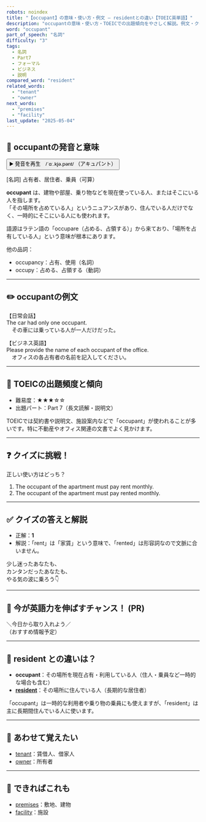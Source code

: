 ```yaml
---
robots: noindex
title: "【occupant】の意味・使い方・例文 ― residentとの違い【TOEIC英単語】"
description: "occupantの意味・使い方・TOEICでの出題傾向をやさしく解説。例文・クイズ付きでresidentとの違いもわかりやすく学べます。"
word: "occupant"
part_of_speech: "名詞"
difficulty: "3"
tags:
  - 名詞
  - Part7
  - フォーマル
  - ビジネス
  - 説明
compared_word: "resident"
related_words:
  - "tenant"
  - "owner"
next_words:
  - "premises"
  - "facility"
last_update: "2025-05-04"
---
```


## 🔰 occupantの発音と意味

<button class="play-audio" onclick="playTTS('occupant')">
  <span class="play-audio-main">
    ▶️ 発音を再生　/ˈɑː.kjə.pənt/
  </span>
  <span class="play-audio-sub">
    （アキュパント）
  </span>
</button>

[名詞] 占有者、居住者、乗員（可算）

**occupant** は、建物や部屋、乗り物などを現在使っている人、またはそこにいる人を指します。  
「その場所を占めている人」というニュアンスがあり、住んでいる人だけでなく、一時的にそこにいる人にも使われます。

語源はラテン語の「occupare（占める、占領する）」から来ており、「場所を占有している人」という意味が根本にあります。

他の品詞：  
- occupancy：占有、使用（名詞）
- occupy：占める、占領する（動詞）

---

## ✏️ occupantの例文

【日常会話】  
The car had only one occupant.  
　その車には乗っている人が一人だけだった。

【ビジネス英語】  
Please provide the name of each occupant of the office.  
　オフィスの各占有者の名前を記入してください。

---

## 🎯 TOEICの出題頻度と傾向

- 難易度：★★★☆☆
- 出題パート：Part 7（長文読解・説明文）

TOEICでは契約書や説明文、施設案内などで「occupant」が使われることが多いです。特に不動産やオフィス関連の文書でよく見かけます。

---

## ❓ クイズに挑戦！

正しい使い方はどっち？

1. The occupant of the apartment must pay rent monthly.  
2. The occupant of the apartment must pay rented monthly.

---

## ✅ クイズの答えと解説

- 正解：**1**
- 解説：「rent」は「家賃」という意味で、「rented」は形容詞なので文脈に合いません。

少し迷ったあなたも、  
カンタンだったあなたも、  
やる気の波に乗ろう👇️

---

## 🚀 今が英語力を伸ばすチャンス！ (PR)

<div class="info-center">
＼今日から取り入れよう／<br>  
（おすすめ情報予定）
</div>

---

## 🤔  resident との違いは？

- **occupant**：その場所を現在占有・利用している人（住人・乗員など一時的な場合も含む）
- **[resident](/resident)**：その場所に住んでいる人（長期的な居住者）

「occupant」は一時的な利用者や乗り物の乗員にも使えますが、「resident」は主に長期間住んでいる人に使います。

---

## 🧩 あわせて覚えたい

- [tenant](/tenant)：賃借人、借家人
- [owner](/owner)：所有者

---

## 📖 できればこれも

- [premises](/premises)：敷地、建物
- [facility](/facility)：施設

<!-- cvid: aid37_bid21 -->
